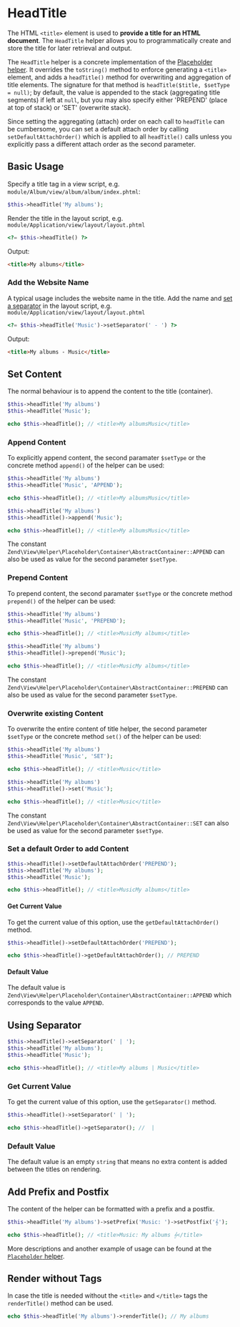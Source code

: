 # HeadTitle

The HTML `<title>` element is used to **provide a title for an HTML document**.
The `HeadTitle` helper allows you to programmatically create and store the title
for later retrieval and output.

The `HeadTitle` helper is a concrete implementation of the [Placeholder helper](placeholder.md).
It overrides the `toString()` method to enforce generating a `<title>` element,
and adds a `headTitle()` method for overwriting and aggregation of title
elements. The signature for that method is `headTitle($title, $setType = null)`;
by default, the value is appended to the stack (aggregating title segments) if
left at `null`, but you may also specify either 'PREPEND' (place at top of
stack) or 'SET' (overwrite stack).

Since setting the aggregating (attach) order on each call to `headTitle` can be
cumbersome, you can set a default attach order by calling
`setDefaultAttachOrder()` which is applied to all `headTitle()` calls unless you
explicitly pass a different attach order as the second parameter.

## Basic Usage

Specify a title tag in a view script, e.g.
`module/Album/view/album/album/index.phtml`:

```php
$this->headTitle('My albums');
```

Render the title in the layout script, e.g.
`module/Application/view/layout/layout.phtml`

```php
<?= $this->headTitle() ?>
```

Output:

```html
<title>My albums</title>
```

### Add the Website Name

A typical usage includes the website name in the title. Add the name and [set a
separator](#using-separator) in the layout script, e.g.
`module/Application/view/layout/layout.phtml`

```php
<?= $this->headTitle('Music')->setSeparator(' - ') ?>
```

Output:

```html
<title>My albums - Music</title>
```

## Set Content

The normal behaviour is to append the content to the title (container).

```php
$this->headTitle('My albums')
$this->headTitle('Music');

echo $this->headTitle(); // <title>My albumsMusic</title>
```

### Append Content

To explicitly append content, the second paramater `$setType` or the concrete
method `append()` of the helper can be used:

```php fct_label="Invoke Usage"
$this->headTitle('My albums')
$this->headTitle('Music', 'APPEND');

echo $this->headTitle(); // <title>My albumsMusic</title>
```

```php fct_label="Setter Usage"
$this->headTitle('My albums')
$this->headTitle()->append('Music');

echo $this->headTitle(); // <title>My albumsMusic</title>
```

The constant `Zend\View\Helper\Placeholder\Container\AbstractContainer::APPEND`
can also be used as value for the second parameter `$setType`.

### Prepend Content

To prepend content, the second paramater `$setType` or the concrete method
`prepend()` of the helper can be used:

```php fct_label="Invoke Usage"
$this->headTitle('My albums')
$this->headTitle('Music', 'PREPEND');

echo $this->headTitle(); // <title>MusicMy albums</title>
```

```php fct_label="Setter Usage"
$this->headTitle('My albums')
$this->headTitle()->prepend('Music');

echo $this->headTitle(); // <title>MusicMy albums</title>
```

The constant `Zend\View\Helper\Placeholder\Container\AbstractContainer::PREPEND`
can also be used as value for the second parameter `$setType`.

### Overwrite existing Content

To overwrite the entire content of title helper, the second parameter `$setType`
or the concrete method `set()` of the helper can be used:

```php fct_label="Invoke Usage"
$this->headTitle('My albums')
$this->headTitle('Music', 'SET');

echo $this->headTitle(); // <title>Music</title>
```

```php fct_label="Setter Usage"
$this->headTitle('My albums')
$this->headTitle()->set('Music');

echo $this->headTitle(); // <title>Music</title>
```

The constant `Zend\View\Helper\Placeholder\Container\AbstractContainer::SET`
can also be used as value for the second parameter `$setType`.

### Set a default Order to add Content

```php
$this->headTitle()->setDefaultAttachOrder('PREPEND');
$this->headTitle('My albums');
$this->headTitle('Music');

echo $this->headTitle(); // <title>MusicMy albums</title>
```

#### Get Current Value

To get the current value of this option, use the `getDefaultAttachOrder()`
method.

```php
$this->headTitle()->setDefaultAttachOrder('PREPEND');

echo $this->headTitle()->getDefaultAttachOrder(); // PREPEND
```

#### Default Value

The default value is
`Zend\View\Helper\Placeholder\Container\AbstractContainer::APPEND` which
corresponds to the value `APPEND`.

## Using Separator

```php
$this->headTitle()->setSeparator(' | ');
$this->headTitle('My albums');
$this->headTitle('Music');

echo $this->headTitle(); // <title>My albums | Music</title>
```

### Get Current Value

To get the current value of this option, use the `getSeparator()`
method.

```php
$this->headTitle()->setSeparator(' | ');

echo $this->headTitle()->getSeparator(); //  |
```

### Default Value

The default value is an empty `string` that means no extra content is added
between the titles on rendering.

## Add Prefix and Postfix

The content of the helper can be formatted with a prefix and a postfix.

```php
$this->headTitle('My albums')->setPrefix('Music: ')->setPostfix('𝄞');

echo $this->headTitle(); // <title>Music: My albums 𝄞</title>
```

More descriptions and another example of usage can be found at the
[`Placeholder` helper](placeholder.md#aggregate-content).

## Render without Tags

In case the title is needed without the `<title>` and `</title>` tags the
`renderTitle()` method can be used.

```php
echo $this->headTitle('My albums')->renderTitle(); // My albums
```
